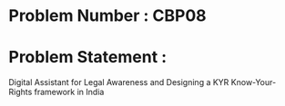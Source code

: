 # Problem Number : CBP08
# Problem Statement : 
Digital Assistant for Legal Awareness and Designing a KYR Know-Your-Rights framework in India
 
